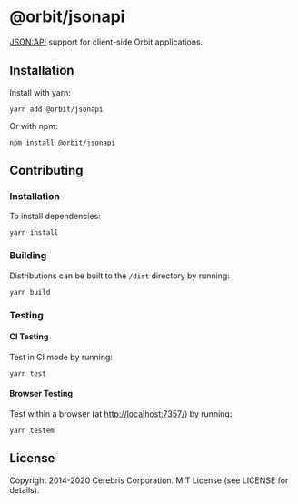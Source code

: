# @orbit/jsonapi

[JSON:API](http://jsonapi.org/) support for client-side Orbit applications.

## Installation

Install with yarn:

```
yarn add @orbit/jsonapi
```

Or with npm:

```
npm install @orbit/jsonapi
```

## Contributing

### Installation

To install dependencies:

```
yarn install
```

### Building

Distributions can be built to the `/dist` directory by running:

```
yarn build
```

### Testing

#### CI Testing

Test in CI mode by running:

```
yarn test
```

#### Browser Testing

Test within a browser
(at [http://localhost:7357/](http://localhost:7357/)) by running:

```
yarn testem
```

## License

Copyright 2014-2020 Cerebris Corporation. MIT License (see LICENSE for details).
